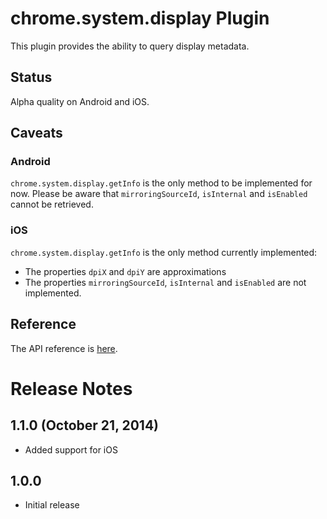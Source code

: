 # chrome.system.display Plugin

This plugin provides the ability to query display metadata.

## Status

Alpha quality on Android and iOS.

## Caveats

### Android

`chrome.system.display.getInfo` is the only method to be implemented for now.
Please be aware that `mirroringSourceId`, `isInternal` and `isEnabled` cannot
be retrieved.

### iOS

`chrome.system.display.getInfo` is the only method currently implemented:
* The properties `dpiX` and `dpiY` are approximations
* The properties `mirroringSourceId`, `isInternal` and `isEnabled` are not 
implemented.

## Reference

The API reference is [here](https://developer.chrome.com/apps/system_display).

# Release Notes
## 1.1.0 (October 21, 2014)
- Added support for iOS

## 1.0.0
- Initial release
